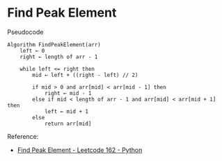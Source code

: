 # Find Peak Element

Pseudocode 
```pseudocode
Algorithm FindPeakElement(arr)
    left ← 0
    right ← length of arr - 1
    
    while left <= right then
        mid ← left + ((right - left) // 2)
        
        if mid > 0 and arr[mid] < arr[mid - 1] then
            right ← mid - 1
        else if mid < length of arr - 1 and arr[mid] < arr[mid + 1] then
            left ← mid + 1
        else
            return arr[mid]
``` 

Reference:
* [Find Peak Element - Leetcode 162 - Python](https://www.youtube.com/watch?v=kMzJy9es7Hc)